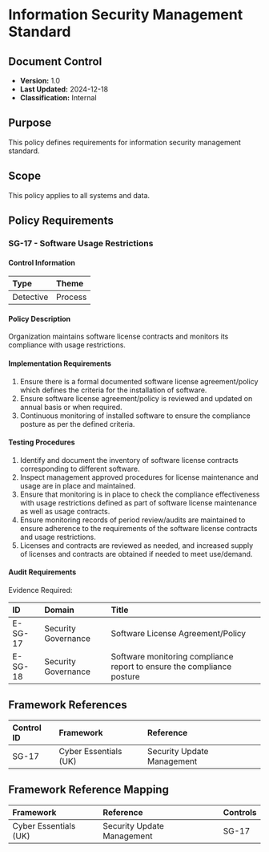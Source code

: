 # Information Security Management Standard

## Document Control
- **Version:** 1.0
- **Last Updated:** 2024-12-18
- **Classification:** Internal

## Purpose
This policy defines requirements for information security management standard.

## Scope
This policy applies to all systems and data.

## Policy Requirements

### SG-17 - Software Usage Restrictions

#### Control Information
| **Type** | **Theme** |
|:-----|:------|
| Detective | Process |

#### Policy Description
Organization maintains software license contracts and monitors its compliance with usage restrictions.

#### Implementation Requirements
1. Ensure there is a formal documented software license agreement/policy which defines the criteria for the installation of software.
2. Ensure software license agreement/policy is reviewed and updated on annual basis or when required.
3. Continuous monitoring of installed software to ensure the compliance posture as per the defined criteria.

#### Testing Procedures
1. Identify and document the inventory of software license contracts corresponding to different software.
2. Inspect management approved procedures for license maintenance and usage are in place and maintained.
3. Ensure that monitoring is in place to check the compliance effectiveness with usage restrictions defined as part of software license maintenance as well as usage contracts.
4. Ensure monitoring records of period review/audits are maintained to ensure adherence to the requirements of the software license contracts and usage restrictions.
5. Licenses and contracts are reviewed as needed, and increased supply of licenses and contracts are obtained if needed to meet use/demand.

#### Audit Requirements
Evidence Required:

| **ID** | **Domain** | **Title** |
|:---|:-------|:------|
| E-SG-17 | Security Governance | Software License Agreement/Policy |
| E-SG-18 | Security Governance | Software monitoring compliance report to ensure the compliance posture  |


## Framework References
| **Control ID** | **Framework** | **Reference** |
|:-----------|:----------|:-----------|
| SG-17 | Cyber Essentials (UK) | Security Update Management |

## Framework Reference Mapping
| **Framework** | **Reference** | **Controls** |
|:----------|:----------|:---------|
| Cyber Essentials (UK) | Security Update Management | SG-17 |
